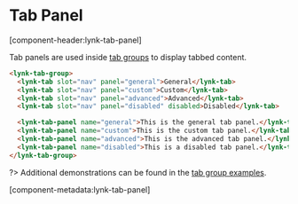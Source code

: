 # Tab Panel

[component-header:lynk-tab-panel]

Tab panels are used inside [tab groups](/components/tab-group) to display tabbed content.

```html preview
<lynk-tab-group>
  <lynk-tab slot="nav" panel="general">General</lynk-tab>
  <lynk-tab slot="nav" panel="custom">Custom</lynk-tab>
  <lynk-tab slot="nav" panel="advanced">Advanced</lynk-tab>
  <lynk-tab slot="nav" panel="disabled" disabled>Disabled</lynk-tab>

  <lynk-tab-panel name="general">This is the general tab panel.</lynk-tab-panel>
  <lynk-tab-panel name="custom">This is the custom tab panel.</lynk-tab-panel>
  <lynk-tab-panel name="advanced">This is the advanced tab panel.</lynk-tab-panel>
  <lynk-tab-panel name="disabled">This is a disabled tab panel.</lynk-tab-panel>
</lynk-tab-group>
```

?> Additional demonstrations can be found in the [tab group examples](/components/tab-group).

[component-metadata:lynk-tab-panel]

